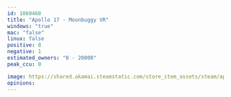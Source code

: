 ```yaml
---
id: 1060460
title: "Apollo 17 - Moonbuggy VR"
windows: "true"
mac: "false"
linux: false
positive: 8
negative: 1
estimated_owners: "0 - 20000"
peak_ccu: 0

image: https://shared.akamai.steamstatic.com/store_item_assets/steam/apps/1060460/header.jpg?t=1701740761
opinions:
---
```

